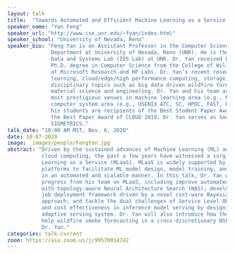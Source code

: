 ```yaml
---
layout: talk
title:  "Towards Automated and Efficient Machine Learning as a Service (MLaaS)"
speaker_name: "Yan Feng" 
speaker_url: "http://www.cse.unr.edu/~fyan/index.html"
speaker_school: "University of Nevada, Reno"
speaker_bio: "Feng Yan is an Assistant Professor in the Computer Science and Engineering
              Department at University of Nevada, Reno (UNR). He is the director of the Intelligent
              Data and Systems Lab (IDS Lab) at UNR. Dr. Yan received both the M.S. degree and
              Ph.D. degree in Computer Science from the College of William and Mary, and worked
              at Microsoft Research and HP Labs. Dr. Yan’s recent research focus includes machine
              learning, cloud/edge/high performance computing, storage, as well as cross-
              disciplinary topics such as big data driven wildfire forecasting, AI strengthened
              material science and engineering. Dr. Yan and his team are actively publishing at the
              most prestigious venues in machine learning area (e.g., NIPS, KDD, AAAI, etc.) and
              computer system area (e.g., USENIX ATC, SC, HPDC, FAST, EuroSys, etc.). Dr. Yan and
              his students are recipients of the Best Student Paper Award of IEEE CLOUD 2018 and
              the Best Paper Award of CLOUD 2019. Dr. Yan serves as Social Media Chair of ACM
              SIGMETRICS."
talk_date: "10:00 AM MST, Nov. 6, 2020"
date: 10-07-2020
image: _images/people/FengYan.jpg
abstract: "Driven by the sustained advances of Machine Learning (ML) and fast evolving of
           cloud computing, the past a few years have witnessed a surging demand of Machine
           Learning as a Service (MLaaS). MLaaS is widely supported by the leading cloud
           platforms to facilitate ML model design, model training, and model inference serving
           in an automated and scalable manner. In this talk, Dr. Yan will present the recent
           progress from his team on MLaaS, including improve automated ML model design
           with topology-aware Neural Architecture Search (NAS); develop an efficient training
           job deployment framework driven by a novel cost-ware Bayesian optimization
           approach; and tackle the dual challenges of Service Level Objective (SLO) compliance
           and cost effectiveness in inference model serving by designing a scalable and
           adaptive serving system. Dr. Yan will also introduce how these MLaaS techniques
           help wildfire smoke forecasting in a cross-discretionary NSF BIGDATA project led by
           Dr. Yan."
categories: talk-current
zoom: https://asu.zoom.us/j/99570014742
---
```


